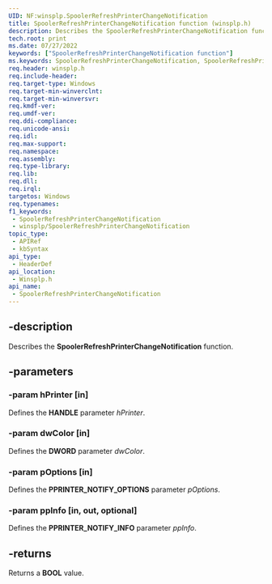 ```yaml
---
UID: NF:winsplp.SpoolerRefreshPrinterChangeNotification
title: SpoolerRefreshPrinterChangeNotification function (winsplp.h)
description: Describes the SpoolerRefreshPrinterChangeNotification function.
tech.root: print
ms.date: 07/27/2022
keywords: ["SpoolerRefreshPrinterChangeNotification function"]
ms.keywords: SpoolerRefreshPrinterChangeNotification, SpoolerRefreshPrinterChangeNotification function [Print Devices], print.spoolerrefreshprinterchangenotification, winsplp/SpoolerRefreshPrinterChangeNotification
req.header: winsplp.h
req.include-header: 
req.target-type: Windows
req.target-min-winverclnt: 
req.target-min-winversvr: 
req.kmdf-ver: 
req.umdf-ver: 
req.ddi-compliance: 
req.unicode-ansi: 
req.idl: 
req.max-support: 
req.namespace: 
req.assembly: 
req.type-library: 
req.lib: 
req.dll: 
req.irql: 
targetos: Windows
req.typenames: 
f1_keywords:
 - SpoolerRefreshPrinterChangeNotification
 - winsplp/SpoolerRefreshPrinterChangeNotification
topic_type:
 - APIRef
 - kbSyntax
api_type:
 - HeaderDef
api_location:
 - Winsplp.h
api_name:
 - SpoolerRefreshPrinterChangeNotification
---
```


## -description

Describes the **SpoolerRefreshPrinterChangeNotification** function.

## -parameters

### -param hPrinter [in]

Defines the **HANDLE** parameter *hPrinter*.

### -param dwColor [in]

Defines the **DWORD** parameter *dwColor*.

### -param pOptions [in]

Defines the **PPRINTER_NOTIFY_OPTIONS** parameter *pOptions*.

### -param ppInfo [in, out, optional]

Defines the **PPRINTER_NOTIFY_INFO** parameter *ppInfo*.

## -returns

Returns a **BOOL** value.
